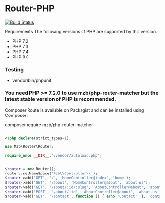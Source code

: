 # Router-PHP



[![Build Status](https://app.travis-ci.com/bensaadmucret/Router-PHP.svg?branch=main)](https://app.travis-ci.com/bensaadmucret/Router-PHP)

Requirements
The following versions of PHP are supported by this version.

* PHP 7.2
* PHP 7.3
* PHP 7.4
* PHP 8.0


### Testing
- vendor/bin/phpunit

### You need PHP >= 7.2.0 to use mzb/php-router-matcher but the latest stable version of PHP is recommended.

Composer
Route is available on Packagist and can be installed using Composer:

composer require mzb/php-router-matcher

``` php

<?php declare(strict_types=1);

use Mzb\Router\Router;

require_once __DIR__.'/vendor/autoload.php';


$router = new Router();
router::setNameSpace('Mzb\\Controller\\');
$router->add('GET', '/', 'HomeController@index', 'home');
$router->add('GET', '/about', 'HomeController@about', 'about-us');
$router->add('GET', '/about/:id/:slug', 'AboutController@about', 'about-us');
$router->add('POST', '/about/:id', 'AboutController@about', 'about-us');
$router->add('GET', '/contact', function () { echo 'Contact'; }, 'contact');

```